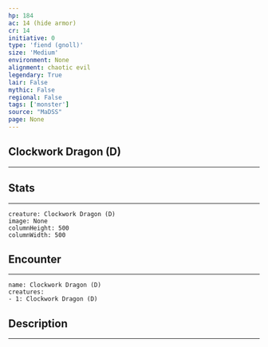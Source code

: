 ```yaml
---
hp: 184
ac: 14 (hide armor)
cr: 14
initiative: 0
type: 'fiend (gnoll)'    
size: 'Medium'
environment: None
alignment: chaotic evil
legendary: True
lair: False
mythic: False
regional: False
tags: ['monster']
source: "MaDSS"
page: None
---
```


## Clockwork Dragon (D)
---



## Stats
---

```statblock
creature: Clockwork Dragon (D)
image: None
columnHeight: 500
columnWidth: 500
```

## Encounter
---

```encounter-table
name: Clockwork Dragon (D)
creatures:
- 1: Clockwork Dragon (D)
```

## Description
---




